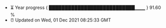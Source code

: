 - ⏳ Year progress { ███████████████████████████▁▁▁ } 91.60 %
- ⏰ Updated on Wed, 01 Dec 2021 08:25:33 GMT

